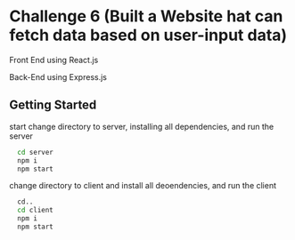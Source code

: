 # Challenge 6 (Built a Website hat can fetch data based on user-input data)

 Front End using React.js
 
 Back-End using Express.js

## Getting Started

start change directory to server, installing all dependencies, and run the server

```sh
  cd server
  npm i
  npm start
```

change directory to client and install all deoendencies, and run the client

```sh
  cd..
  cd client
  npm i
  npm start
```
